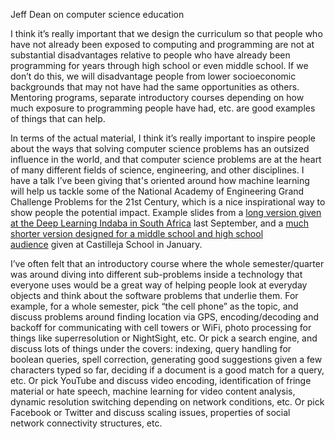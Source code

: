 Jeff Dean on computer science education

I think it’s really important that we design the curriculum so that people who have not already been exposed to computing and programming are not at substantial disadvantages relative to people who have already been programming for years through high school or even middle school. If we don’t do this, we will disadvantage people from lower socioeconomic backgrounds that may not have had the same opportunities as others. Mentoring programs, separate introductory courses depending on how much exposure to programming people have had, etc. are good examples of things that can help.

In terms of the actual material, I think it’s really important to inspire people about the ways that solving computer science problems has an outsized influence in the world, and that computer science problems are at the heart of many different fields of science, engineering, and other disciplines. I have a talk I’ve been giving that's oriented around how machine learning will help us tackle some of the National Academy of Engineering Grand Challenge Problems for the 21st Century, which is a nice inspirational way to show people the potential impact. Example slides from a [long version given at the Deep Learning Indaba in South Africa](http://slides/1P-XePYvl6B--GjL5Omvm_0SJAglQECOj6sRXBK5Z0LM) last September, and a [much shorter version designed for a middle school and high school audience](http://slides/1S0ElyBq_Fd-0q5Z2BzwY1ohPUva1YpvJNHYNWPl0Aww) given at Castilleja School in January.

I’ve often felt that an introductory course where the whole semester/quarter was around diving into different sub-problems inside a technology that everyone uses would be a great way of helping people look at everyday objects and think about the software problems that underlie them. For example, for a whole semester, pick “the cell phone” as the topic, and discuss problems around finding location via GPS, encoding/decoding and backoff for communicating with cell towers or WiFi, photo processing for things like superresolution or NightSight, etc. Or pick a search engine, and discuss lots of things under the covers: indexing, query handling for boolean queries, spell correction, generating good suggestions given a few characters typed so far, deciding if a document is a good match for a query, etc. Or pick YouTube and discuss video encoding, identification of fringe material or hate speech, machine learning for video content analysis, dynamic resolution switching depending on network conditions, etc. Or pick Facebook or Twitter and discuss scaling issues, properties of social network connectivity structures, etc.